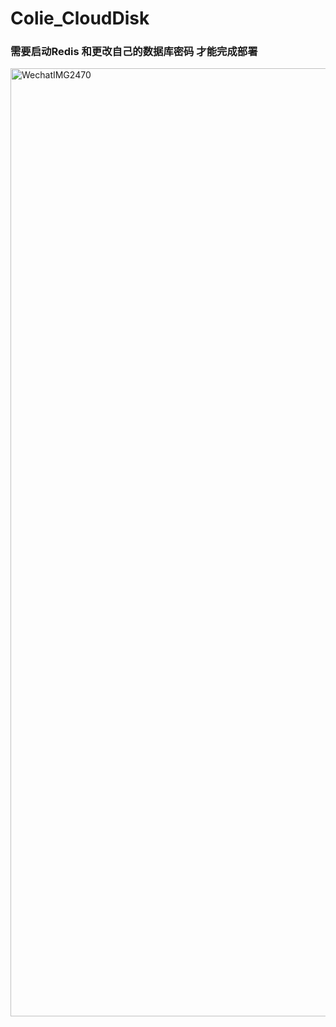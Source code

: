 # Colie_CloudDisk

### 需要启动Redis 和更改自己的数据库密码 才能完成部署

<img width="1517" alt="WechatIMG2470" src="https://github.com/AMXSYang/Colie_CloudDisk/assets/101175603/ca73e1b0-88d5-42a0-87ef-ae59cf463efd">
